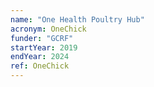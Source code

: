 ```yaml
---
name: "One Health Poultry Hub"
acronym: OneChick
funder: "GCRF"
startYear: 2019
endYear: 2024
ref: OneChick
---
```


